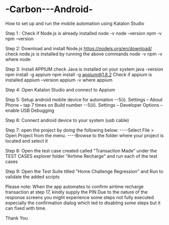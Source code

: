 # -Carbon---Android-
How to set up and run the mobile automation using Katalon Studio

Step 1 : Check if Node.js is already installed node -v node –version npm -v npm –version

Step 2: Download and install Node.js https://nodejs.org/en/download/ check node.js is installed by running the above commands node -v npm -v where node

Step 3: Install APPIUM check Java is installed on your system java -version npm install -g appium npm install -g appium@1.8.2 Check if appium is installed appium –version appium -v where appium

Step 4: Open Katalon Studio and connect to Appium

Step 5: Setup android mobile device for automation
--5(i). Settings – About Phone – tap 7 times on Build number
--5(ii). Settings – Developer Options – enable USB Debugging

Step 6: Connect android device to your system (usb cable)

Step 7: open the project by doing the following below:
----Select File > Open Project from the menu. 
----Browse to the folder where your project is located and select it

Step 8: Open the test case created called "Transaction Made" under the TEST CASES explorer folder "Airtime Recharge" and run each of the test cases

Step 9: Open the Test Suite titled "Home Challenge Regression" and Run to validate the added scripts

Please note: When the app automates to confirm airtime recharge transaction at step 17, kindly supply the PIN
Due to the nature of the response screens you might experience some steps not fully executed especially the confirmation dialog which led to disabling some steps but it can fixed with time.

Thank You
